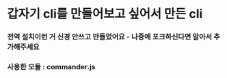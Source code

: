 # 갑자기 cli를 만들어보고 싶어서 만든 cli
### 전역 설치이런 거 신경 안쓰고 만들었어요 - 나중에 포크하신다면 알아서 추가해주세요

### 사용한 모듈 : commander.js